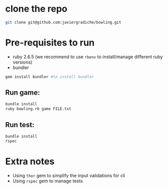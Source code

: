 

# clone the repo
```bash
git clone git@github.com:javiergradiche/bowling.git  
```

# Pre-requisites to run
* ruby 2.6.5 (we recommend to use `rbenv` to install/manage different ruby versions)
* bundler
```bash
gem install bundler #to install bundler
```

## Run game:  
```bash
bundle install
ruby bowling.rb game FILE.txt
```

## Run test:
```bash
bundle install
rspec
```


# Extra notes
* Using `thor` gem to simplify the input validations for cli
* Using `rspec` gem to manage tests